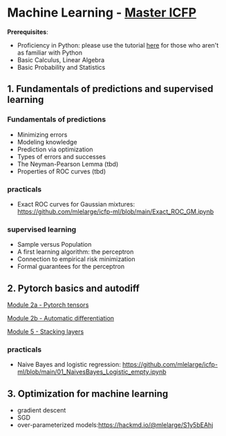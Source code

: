 # Machine Learning - [Master ICFP](https://www.phys.ens.fr/en/formations/m2-icfp)

**Prerequisites**:
- Proficiency in Python: please use the tutorial [here](https://cs231n.github.io/python-numpy-tutorial/) for those who aren't as familiar with Python
- Basic Calculus, Linear Algebra
- Basic Probability and Statistics


## 1. Fundamentals of predictions and supervised learning

### Fundamentals of predictions
- Minimizing errors
- Modeling knowledge
- Prediction via optimization
- Types of errors and successes
- The Neyman-Pearson Lemma (tbd)
- Properties of ROC curves (tbd)

### practicals
- Exact ROC curves for Gaussian mixtures: https://github.com/mlelarge/icfp-ml/blob/main/Exact_ROC_GM.ipynb

### supervised learning
- Sample versus Population
- A first learning algorithm: the perceptron
- Connection to empirical risk minimization
- Formal guarantees for the perceptron


## 2. Pytorch basics and autodiff

[Module 2a - Pytorch tensors](https://dataflowr.github.io/website/modules/2a-pytorch-tensors/)

[Module 2b - Automatic differentiation](https://dataflowr.github.io/website/modules/2b-automatic-differentiation/)

[Module 5 - Stacking layers](https://dataflowr.github.io/website/modules/5-stacking-layers/)

### practicals
- Naive Bayes and logistic regression: https://github.com/mlelarge/icfp-ml/blob/main/01_NaivesBayes_Logistic_empty.ipynb
## 3. Optimization for machine learning

- gradient descent
- SGD
- over-parameterized models:https://hackmd.io/@mlelarge/S1y5bEAhj
